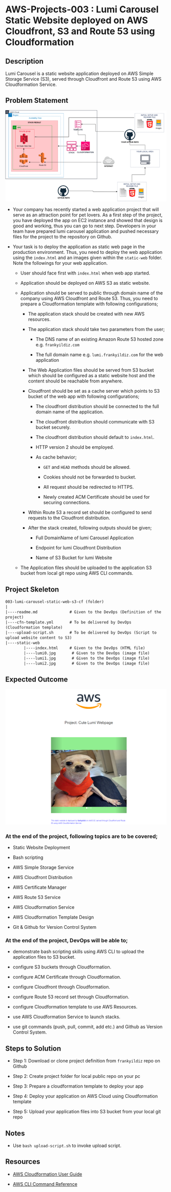 # AWS-Projects-003 : Lumi Carousel Static Website deployed on AWS Cloudfront, S3 and Route 53 using Cloudformation

## Description

Lumi Carousel is a static website application deployed on AWS Simple Storage Service (S3), served through Cloudfront and Route 53 using AWS Cloudformation Service.

## Problem Statement

![AWS-Projects-003](Project_003.png)

- Your company has recently started a web application project that will serve as an attraction point for pet lovers. As a first step of the project, you have deployed the app on EC2 instance and showed that design is good and working, thus you can go to next step. Developers in your team have prepared lumi carousel application and pushed necessary files for the project to the repository on Github.

- Your task is to deploy the application as static web page in the production environment. Thus, you need to deploy the web application using the `index.html` and an images given within the `static-web` folder. Note the followings for your web application.
  
  - User should face first with `index.html` when web app started.

  - Application should be deployed on AWS S3 as static website.

  - Application should be served to public through domain name of the company using AWS Cloudfront and Route 53. Thus, you need to prepare a Cloudformation template with following configurations;

    - The application stack should be created with new AWS resources.

    - The application stack should take two parameters from the user;

      - The DNS name of an existing Amazon Route 53 hosted zone e.g. `frankyildiz.com`

      - The full domain name e.g. `lumi.frankyildiz.com` for the web application

    - The Web Application files should be served from S3 bucket which should be configured as a static website host and the content should be reachable from anywhere.

    - Cloudfront should be set as a cache server which points to S3 bucket of the web app with following configurations;

      - The cloudfront distribution should be connected to the full domain name of the application.

      - The cloudfront distribution should communicate with S3 bucket securely.

      - The cloudfront distribution should default to `index.html`.

      - HTTP version 2 should be employed.

      - As cache behavior;

        - `GET` and `HEAD` methods should be allowed.

        - Cookies should not be forwarded to bucket.

        - All request should be redirected to HTTPS.

        - Newly created ACM Certificate should be used for securing connections.

    - Within Route 53 a record set should be configured to send requests to the Cloudfront distribution.  

    - After the stack created, following outputs should be given;

      - Full DomainName of lumi Carousel Application

      - Endpoint for lumi Cloudfront Distribution

      - Name of S3 Bucket for lumi Website

  - The Application files should be uploaded to the application S3 bucket from local git repo using AWS CLI commands.

## Project Skeleton

```text
003-lumi-carousel-static-web-s3-cf (folder)
|
|----readme.md              # Given to the DevOps (Definition of the project)
|----cfn-template.yml       # To be delivered by DevOps (Cloudformation template)
|----upload-script.sh       # To be delivered by DevOps (Script to upload website content to S3)
|----static-web
        |----index.html     # Given to the DevOps (HTML file)
        |----lumi0.jpg       # Given to the DevOps (image file)
        |----lumi1.jpg       # Given to the DevOps (image file)
        |----lumi2.jpg       # Given to the DevOps (image file)
```

## Expected Outcome

![AWS-Projects-003 : Lumi Carousel Application Snapshot](./project-003-snapshot.png)

### At the end of the project, following topics are to be covered;

- Static Website Deployment

- Bash scripting

- AWS Simple Storage Service

- AWS Cloudfront Distribution

- AWS Certificate Manager

- AWS Route 53 Service

- AWS Cloudformation Service

- AWS Cloudformation Template Design

- Git & Github for Version Control System

### At the end of the project, DevOps will be able to;

- demonstrate bash scripting skills using AWS CLI to upload the application files to S3 bucket.

- configure S3 buckets through Cloudformation.

- configure ACM Certificate through Cloudformation.

- configure Cloudfront through Cloudformation.

- configure Route 53 record set through Cloudformation.

- configure Cloudformation template to use AWS Resources.

- use AWS Cloudformation Service to launch stacks.

- use git commands (push, pull, commit, add etc.) and Github as Version Control System.

## Steps to Solution
  
- Step 1: Download or clone project definition from `frankyildiz` repo on Github

- Step 2: Create project folder for local public repo on your pc

- Step 3: Prepare a cloudformation template to deploy your app

- Step 4: Deploy your application on AWS Cloud using Cloudformation template

- Step 5: Upload your application files into S3 bucket from your local git repo

## Notes

- Use `bash upload-script.sh` to invoke upload script.

## Resources

- [AWS Cloudformation User Guide](https://docs.aws.amazon.com/AWSCloudFormation/latest/UserGuide/Welcome.html)

- [AWS CLI Command Reference](https://docs.aws.amazon.com/cli/latest/index.html)

